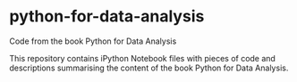 # python-for-data-analysis
Code from the book Python for Data Analysis

This repository contains iPython Notebook files with pieces of code and descriptions summarising the content of the book Python for Data Analysis.
